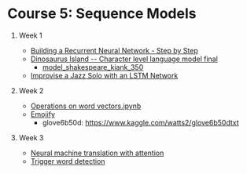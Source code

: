 # Course 5: Sequence Models

1. Week 1
   - [Building a Recurrent Neural Network - Step by Step](Building%20a%20Recurrent%20Neural%20Network%20-%20Step%20by%20Step.ipynb)
   - [Dinosaurus Island -- Character level language model final](Dinosaurus%20Island%20--%20Character%20level%20language%20model%20final.ipynb)
       - [model_shakespeare_kiank_350](https://github.com/carlb15/Dinosaur_Island_Character_Lvl_Language_Model/blob/master/models/model_shakespeare_kiank_350_epoch.h5)
   - [Improvise a Jazz Solo with an LSTM Network](Improvise%20a%20Jazz%20Solo%20with%20an%20LSTM%20Network.ipynb)

2. Week 2
   - [Operations on word vectors.ipynb](Operations%20on%20word%20vectors.ipynb)
   - [Emojify](Emojify.ipynb)
       - glove6b50d: https://www.kaggle.com/watts2/glove6b50dtxt
   
3. Week 3
   - [Neural machine translation with attention](Neural%20machine%20translation%20with%20attention.ipynb)
   - [Trigger word detection](Trigger%20word%20detection.ipynb)

